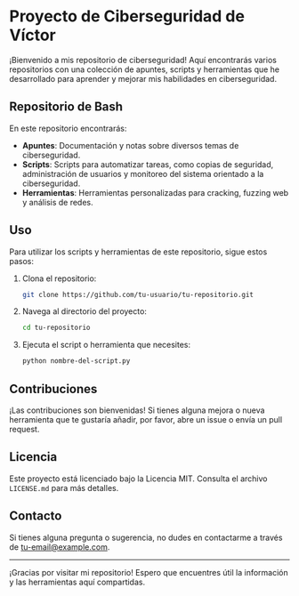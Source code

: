 # Proyecto de Ciberseguridad de Víctor

¡Bienvenido a mis repositorio de ciberseguridad! Aquí encontrarás varios repositorios con una colección de apuntes, scripts y herramientas que he desarrollado para aprender y mejorar mis habilidades en ciberseguridad.

## Repositorio de Bash

En este repositorio encontrarás:

- **Apuntes**: Documentación y notas sobre diversos temas de ciberseguridad.
- **Scripts**: Scripts para automatizar tareas, como copias de seguridad, administración de usuarios y monitoreo del sistema orientado a la ciberseguridad.
- **Herramientas**: Herramientas personalizadas para cracking, fuzzing web y análisis de redes.

## Uso

Para utilizar los scripts y herramientas de este repositorio, sigue estos pasos:

1. Clona el repositorio:
    ```bash
    git clone https://github.com/tu-usuario/tu-repositorio.git
    ```
2. Navega al directorio del proyecto:
    ```bash
    cd tu-repositorio
    ```
3. Ejecuta el script o herramienta que necesites:
    ```bash
    python nombre-del-script.py
    ```

## Contribuciones

¡Las contribuciones son bienvenidas! Si tienes alguna mejora o nueva herramienta que te gustaría añadir, por favor, abre un issue o envía un pull request.

## Licencia

Este proyecto está licenciado bajo la Licencia MIT. Consulta el archivo `LICENSE.md` para más detalles.

## Contacto

Si tienes alguna pregunta o sugerencia, no dudes en contactarme a través de tu-email@example.com.

---

¡Gracias por visitar mi repositorio! Espero que encuentres útil la información y las herramientas aquí compartidas.
